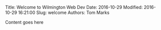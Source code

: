 Title: Welcome to Wilmington Web Dev
Date: 2016-10-29
Modified: 2016-10-29 16:21:00
Slug: welcome
Authors: Tom Marks

Content goes here

